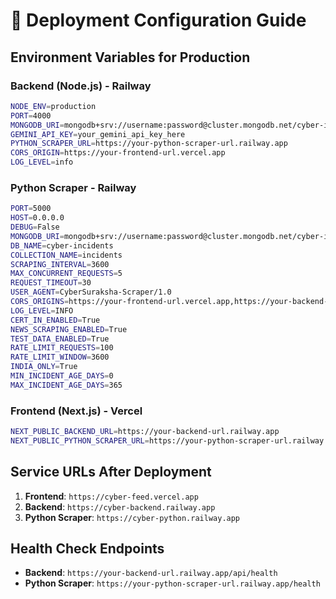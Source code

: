 # 🚀 Deployment Configuration Guide

## Environment Variables for Production

### Backend (Node.js) - Railway
```bash
NODE_ENV=production
PORT=4000
MONGODB_URI=mongodb+srv://username:password@cluster.mongodb.net/cyber-incidents?retryWrites=true&w=majority
GEMINI_API_KEY=your_gemini_api_key_here
PYTHON_SCRAPER_URL=https://your-python-scraper-url.railway.app
CORS_ORIGIN=https://your-frontend-url.vercel.app
LOG_LEVEL=info
```

### Python Scraper - Railway
```bash
PORT=5000
HOST=0.0.0.0
DEBUG=False
MONGODB_URI=mongodb+srv://username:password@cluster.mongodb.net/cyber-incidents?retryWrites=true&w=majority
DB_NAME=cyber-incidents
COLLECTION_NAME=incidents
SCRAPING_INTERVAL=3600
MAX_CONCURRENT_REQUESTS=5
REQUEST_TIMEOUT=30
USER_AGENT=CyberSuraksha-Scraper/1.0
CORS_ORIGINS=https://your-frontend-url.vercel.app,https://your-backend-url.railway.app
LOG_LEVEL=INFO
CERT_IN_ENABLED=True
NEWS_SCRAPING_ENABLED=True
TEST_DATA_ENABLED=True
RATE_LIMIT_REQUESTS=100
RATE_LIMIT_WINDOW=3600
INDIA_ONLY=True
MIN_INCIDENT_AGE_DAYS=0
MAX_INCIDENT_AGE_DAYS=365
```

### Frontend (Next.js) - Vercel
```bash
NEXT_PUBLIC_BACKEND_URL=https://your-backend-url.railway.app
NEXT_PUBLIC_PYTHON_SCRAPER_URL=https://your-python-scraper-url.railway.app
```

## Service URLs After Deployment

1. **Frontend**: `https://cyber-feed.vercel.app`
2. **Backend**: `https://cyber-backend.railway.app`
3. **Python Scraper**: `https://cyber-python.railway.app`

## Health Check Endpoints

- **Backend**: `https://your-backend-url.railway.app/api/health`
- **Python Scraper**: `https://your-python-scraper-url.railway.app/health`
